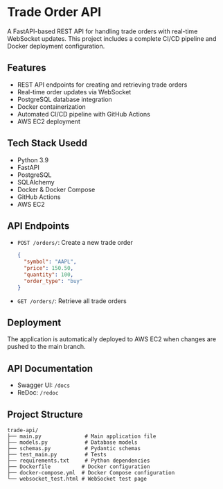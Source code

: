 # Trade Order API

A FastAPI-based REST API for handling trade orders with real-time WebSocket updates. This project includes a complete CI/CD pipeline and Docker deployment configuration.

## Features

- REST API endpoints for creating and retrieving trade orders
- Real-time order updates via WebSocket
- PostgreSQL database integration
- Docker containerization
- Automated CI/CD pipeline with GitHub Actions
- AWS EC2 deployment

## Tech Stack Usedd

- Python 3.9
- FastAPI
- PostgreSQL
- SQLAlchemy
- Docker & Docker Compose
- GitHub Actions
- AWS EC2

## API Endpoints

- `POST /orders/`: Create a new trade order
  ```json
  {
    "symbol": "AAPL",
    "price": 150.50,
    "quantity": 100,
    "order_type": "buy"
  }
  ```

- `GET /orders/`: Retrieve all trade orders


## Deployment

The application is automatically deployed to AWS EC2 when changes are pushed to the main branch.

## API Documentation

- Swagger UI: `/docs`
- ReDoc: `/redoc`

## Project Structure

```
trade-api/
├── main.py              # Main application file
├── models.py            # Database models
├── schemas.py           # Pydantic schemas
├── test_main.py         # Tests
├── requirements.txt     # Python dependencies
├── Dockerfile          # Docker configuration
├── docker-compose.yml  # Docker Compose configuration
└── websocket_test.html # WebSocket test page
```
